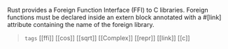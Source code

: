 Rust provides a Foreign Function Interface (FFI) to C libraries. Foreign functions must be declared inside an extern block annotated with a #[link] attribute containing the name of the foreign library.

> `tags` [[ffi]] [[cos]] [[sqrt]] [[Complex]] [[repr]] [[link]] [[c]]